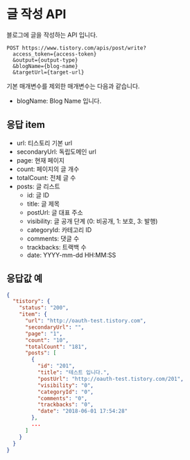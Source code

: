 # 글 작성 API

블로그에 글을 작성하는 API 입니다.

```
POST https://www.tistory.com/apis/post/write?
  access_token={access-token}
  &output={output-type}
  &blogName={blog-name}
  &targetUrl={target-url}
```

기본 매개변수를 제외한 매개변수는 다음과 같습니다.

- blogName: Blog Name 입니다.

## 응답 item

- url: 티스토리 기본 url
- secondaryUrl: 독립도메인 url
- page: 현재 페이지
- count: 페이지의 글 개수
- totalCount: 전체 글 수
- posts: 글 리스트
  - id: 글 ID
  - title: 글 제목
  - postUrl: 글 대표 주소
  - visibility: 글 공개 단계 (0: 비공개, 1: 보호, 3: 발행)
  - categoryId: 카테고리 ID
  - comments: 댓글 수
  - trackbacks: 트랙백 수
  - date: YYYY-mm-dd HH:MM:SS

## 응답값 예

```json
{
  "tistory": {
    "status": "200",
    "item": {
      "url": "http://oauth-test.tistory.com",
      "secondaryUrl": "",
      "page": "1",
      "count": "10",
      "totalCount": "181",
      "posts": [
        {
          "id": "201",
          "title": "테스트 입니다.",
          "postUrl": "http://oauth-test.tistory.com/201",
          "visibility": "0",
          "categoryId": "0",
          "comments": "0",
          "trackbacks": "0",
          "date": "2018-06-01 17:54:28"
        },
        ...
      ]
    }
  }
}
```
